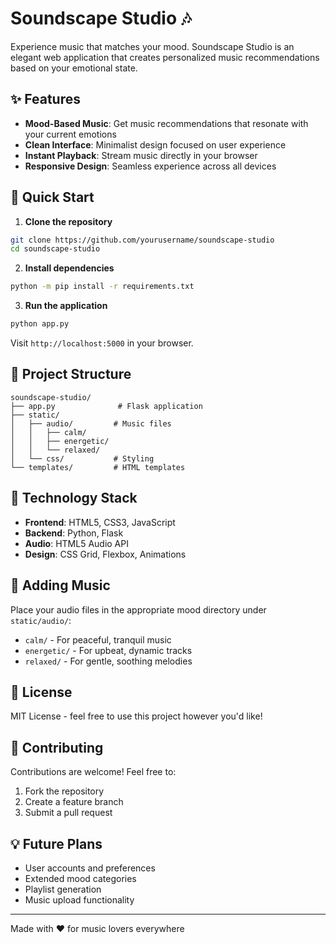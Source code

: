 # Soundscape Studio 🎶

Experience music that matches your mood. Soundscape Studio is an elegant web application that creates personalized music recommendations based on your emotional state.

## ✨ Features

- **Mood-Based Music**: Get music recommendations that resonate with your current emotions
- **Clean Interface**: Minimalist design focused on user experience
- **Instant Playback**: Stream music directly in your browser
- **Responsive Design**: Seamless experience across all devices

## 🚀 Quick Start

1. **Clone the repository**
```bash
git clone https://github.com/yourusername/soundscape-studio
cd soundscape-studio
```

2. **Install dependencies**
```bash
python -m pip install -r requirements.txt
```

3. **Run the application**
```bash
python app.py
```

Visit `http://localhost:5000` in your browser.

## 📁 Project Structure

```
soundscape-studio/
├── app.py              # Flask application
├── static/
│   ├── audio/         # Music files
│   │   ├── calm/
│   │   ├── energetic/
│   │   └── relaxed/
│   └── css/           # Styling
└── templates/         # HTML templates
```

## 🔧 Technology Stack

- **Frontend**: HTML5, CSS3, JavaScript
- **Backend**: Python, Flask
- **Audio**: HTML5 Audio API
- **Design**: CSS Grid, Flexbox, Animations

## 🎵 Adding Music

Place your audio files in the appropriate mood directory under `static/audio/`:
- `calm/` - For peaceful, tranquil music
- `energetic/` - For upbeat, dynamic tracks
- `relaxed/` - For gentle, soothing melodies

## 📝 License

MIT License - feel free to use this project however you'd like!

## 🤝 Contributing

Contributions are welcome! Feel free to:
1. Fork the repository
2. Create a feature branch
3. Submit a pull request

## 💡 Future Plans

- User accounts and preferences
- Extended mood categories
- Playlist generation
- Music upload functionality

---

Made with ❤️ for music lovers everywhere